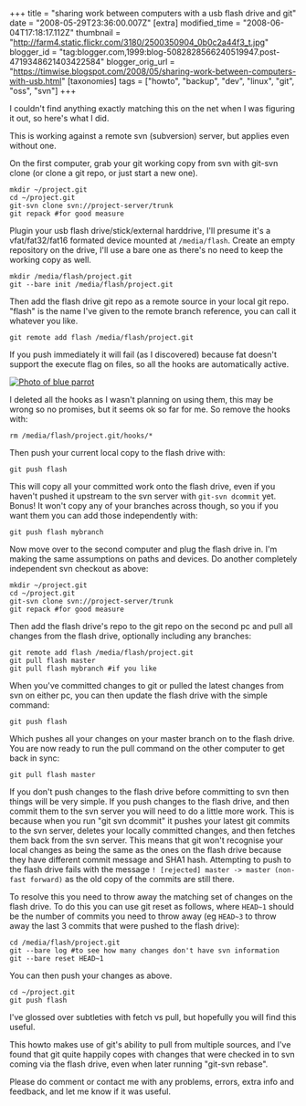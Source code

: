 +++
title = "sharing work between computers with a usb flash drive and git"
date = "2008-05-29T23:36:00.007Z"
[extra]
modified_time = "2008-06-04T17:18:17.112Z"
thumbnail = "http://farm4.static.flickr.com/3180/2500350904_0b0c2a44f3_t.jpg"
blogger_id = "tag:blogger.com,1999:blog-5082828566240519947.post-4719348621403422584"
blogger_orig_url = "https://timwise.blogspot.com/2008/05/sharing-work-between-computers-with-usb.html"
[taxonomies]
tags = ["howto", "backup", "dev", "linux", "git", "oss", "svn"]
+++

I couldn't find anything exactly matching this on the net when I was figuring
it out, so here's what I did.

This is working against a remote svn (subversion) server, but applies even
without one.

On the first computer, grab your git working copy from svn with git-svn clone
(or clone a git repo, or just start a new one).

    mkdir ~/project.git
    cd ~/project.git
    git-svn clone svn://project-server/trunk
    git repack #for good measure

Plugin your usb flash drive/stick/external harddrive, I'll presume it's a
vfat/fat32/fat16 formated device mounted at `/media/flash`.  Create an empty
repository on the drive, I'll use a bare one as there's no need to keep the
working copy as well.

    mkdir /media/flash/project.git
    git --bare init /media/flash/project.git

Then add the flash drive git repo as a remote source in your local git repo.
"flash" is the name I've given to the remote branch reference, you can call it
whatever you like.

    git remote add flash /media/flash/project.git

If you push immediately it will fail (as I discovered) because fat doesn't
support the execute flag on files, so all the hooks are automatically active.

<div class="flickr-pic">
<a href="https://www.flickr.com/photos/tim_abell/2500350904/"><img
src="https://live.staticflickr.com/3180/2500350904_0b0c2a44f3.jpg" alt="Photo of blue parrot"></a>
</div>

I deleted all the hooks as I wasn't planning on using them, this may be wrong
so no promises, but it seems ok so far for me. So remove the hooks with:

    rm /media/flash/project.git/hooks/*

Then push your current local copy to the flash drive with:

    git push flash

This will copy all your committed work onto the flash drive, even if you
haven't pushed it upstream to the svn server with `git-svn dcommit` yet. Bonus!
It won't copy any of your branches across though, so you if you want them you
can add those independently with:

    git push flash mybranch

Now move over to the second computer and plug the flash drive in. I'm making
the same assumptions on paths and devices. Do another completely independent
svn checkout as above:

    mkdir ~/project.git
    cd ~/project.git
    git-svn clone svn://project-server/trunk
    git repack #for good measure

Then add the flash drive's repo to the git repo on the second pc and pull all
changes from the flash drive, optionally including any branches:

    git remote add flash /media/flash/project.git
    git pull flash master
    git pull flash mybranch #if you like

When you've committed changes to git or pulled the latest changes from svn on
either pc, you can then update the flash drive with the simple command:

    git push flash

Which pushes all your changes on your master branch on to the flash drive. You
are now ready to run the pull command on the other computer to get back in
sync:

    git pull flash master

If you don't push changes to the flash drive before committing to svn then
things will be very simple. If you push changes to the flash drive, and then
commit them to the svn server you will need to do a little more work. This is
because when you run "git svn dcommit" it pushes your latest git commits to the
svn server, deletes your locally committed changes, and then fetches them back
from the svn server. This means that git won't recognise your local changes as
being the same as the ones on the flash drive because they have different
commit message and SHA1 hash. Attempting to push to the flash drive fails with
the message `! [rejected] master -> master (non-fast forward)` as the old copy
of the commits are still there.

To resolve this you need to throw away the matching set of changes on the flash
drive. To do this you can use git reset as follows, where `HEAD~1` should be
the number of commits you need to throw away (eg `HEAD~3` to throw away the
last 3 commits that were pushed to the flash drive):

    cd /media/flash/project.git
    git --bare log #to see how many changes don't have svn information
    git --bare reset HEAD~1

You can then push your changes as above.

    cd ~/project.git
    git push flash

I've glossed over subtleties with fetch vs pull, but hopefully you will find
this useful.

This howto makes use of git's ability to pull from multiple sources, and I've
found that git quite happily copes with changes that were checked in to svn
coming via the flash drive, even when later running "git-svn rebase".

Please do comment or contact me with any problems, errors, extra info and
feedback, and let me know if it was useful.
